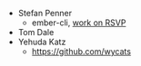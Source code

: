 * Stefan Penner
  * ember-cli, [work on RSVP][1.0-rc4]
* Tom Dale
* Yehuda Katz
  * https://github.com/wycats

[1.0-rc4]: http://emberjs.com/blog/2013/05/28/ember-1-0-rc4.html
